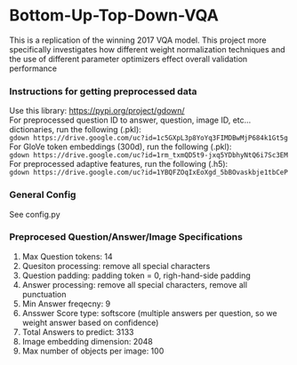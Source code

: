# Bottom-Up-Top-Down-VQA
This is a replication of the winning 2017 VQA model. This project more specifically investigates how different weight normalization techniques and the use of different parameter optimizers effect overall validation performance 

### Instructions for getting preprocessed data
Use this library: https://pypi.org/project/gdown/<br/>
For preprocessed question ID to answer, question, image ID, etc... dictionaries, run the following (.pkl): <br/>
`gdown https://drive.google.com/uc?id=1c5GXpL3p8YoYq3FIMDBwMjP684k1Gt5g` <br/>
For GloVe token embeddings (300d), run the following (.pkl): <br/>
`gdown https://drive.google.com/uc?id=1rm_txmQD5t9-jxq5YDbhyNtQ6i7Sc3EM` <br/>
For preprocessed adaptive features, run the following (.h5): <br/>
`gdown https://drive.google.com/uc?id=1YBQFZOqIxEoXgd_5bBOvaskbje1tbCeP` <br/>
### General Config
See config.py 
### Preprocesed Question/Answer/Image Specifications
1. Max Question tokens: 14 
2. Quesiton processing: remove all special characters
3. Question padding: padding token = 0, righ-hand-side padding
4. Answer processing: remove all special characters, remove all punctuation
5. Min Answer freqecny: 9
6. Ansswer Score type: softscore (multiple answers per question, so we weight answer based on confidence)
7. Total Answers to predict: 3133
8. Image embedding dimension: 2048
9. Max number of objects per image: 100









